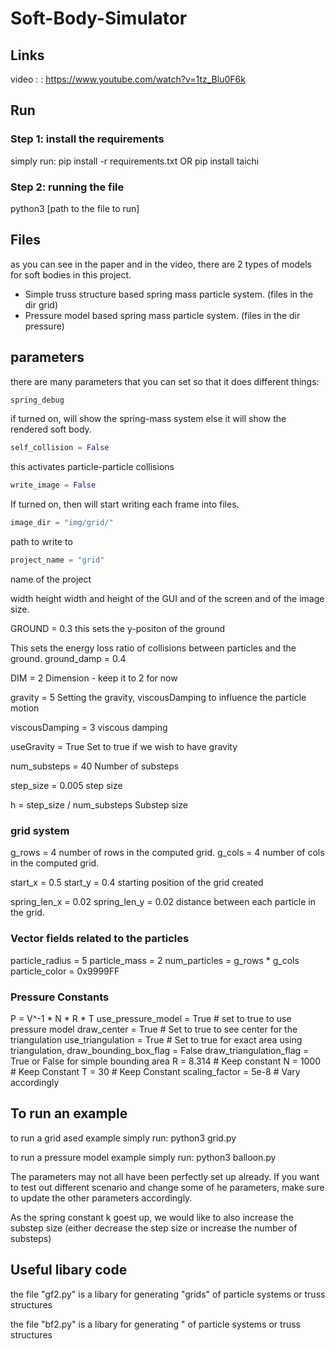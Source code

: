 # Soft-Body-Simulator

## Links
video : : https://www.youtube.com/watch?v=1tz_Blu0F6k


## Run

### Step 1: install the requirements
simply run:
pip install -r requirements.txt
OR
pip install taichi


### Step 2: running the file
python3 [path to the file to run]




## Files
as you can see in the paper and in the video, there are 2 types of models for soft bodies in this project.

* Simple truss structure based spring mass particle system. (files in the dir grid)
* Pressure model based spring mass particle system. (files in the dir pressure)




## parameters
there are many parameters that you can set so that it does different things:

```python
spring_debug
```
if turned on, will show the spring-mass system else it will show the rendered soft body.

```python
self_collision = False
```
this activates particle-particle collisions


```python
write_image = False
```
If turned on, then will start writing each frame into files.

```python
image_dir = "img/grid/"
```
path to write to 


```python
project_name = "grid"
```
name of the project


width
height
width and height of the GUI and of the screen and of the image size.


GROUND = 0.3
this sets the y-positon of the ground

This sets the energy loss ratio of collisions between particles and the ground.
ground_damp = 0.4

DIM = 2
Dimension - keep it to 2 for now



gravity = 5
Setting the gravity, viscousDamping to influence the particle motion

viscousDamping = 3
viscous damping


useGravity = True
Set to true if we wish to have gravity


num_substeps = 40
Number of substeps

step_size = 0.005
step size

h = step_size / num_substeps
Substep size

### grid system
g_rows = 4
number of rows in the computed grid.
g_cols = 4
number of cols in the computed grid.

start_x = 0.5
start_y = 0.4
starting position of the grid created

spring_len_x = 0.02
spring_len_y = 0.02
distance between each particle in the grid.

### Vector fields related to the particles
particle_radius = 5
particle_mass = 2
num_particles = g_rows * g_cols
particle_color = 0x9999FF


### Pressure Constants
P =  V^-1 * N * R * T
use_pressure_model = True  # set to true to use pressure model
draw_center = True  # Set to true to see center for the triangulation
use_triangulation = True  # Set to true for exact area using triangulation,
draw_bounding_box_flag = False
draw_triangulation_flag = True
or False for simple bounding area
R = 8.314  # Keep constant
N = 1000  # Keep Constant
T = 30  # Keep Constant
scaling_factor = 5e-8  # Vary accordingly



## To run an example

to run a grid ased example simply run:
python3 grid.py


to run a pressure model example simply run:
python3 balloon.py



The parameters may not all have been perfectly set up already. If you want to test out different scenario and change some of he parameters, make sure to update the other parameters accordingly.


As the spring constant k goest up, we would like to also increase the substep size (either decrease the step size or increase the number of substeps)



## Useful libary code
the file "gf2.py" is a libary for generating "grids" of particle systems or truss structures

the file "bf2.py" is a libary for generating " of particle systems or truss structures








